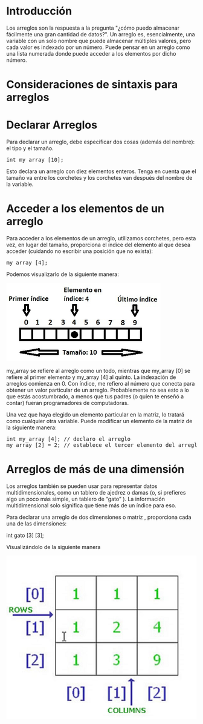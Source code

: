 # Introducción

Los arreglos son la respuesta a la pregunta "¿cómo puedo almacenar fácilmente una gran cantidad de datos?".
Un arreglo es, esencialmente, una variable con un solo nombre que puede almacenar múltiples valores, pero cada valor es indexado por un número.
Puede pensar en un arreglo como una lista numerada donde puede acceder a los elementos por dicho número.

# Consideraciones de sintaxis para arreglos

# Declarar Arreglos

Para declarar un arreglo, debe especificar dos cosas (además del nombre): el tipo y el tamaño.

<pre>
int my_array [10];
</pre>

Esto declara un arreglo con diez elementos enteros. Tenga en cuenta que el tamaño va entre los corchetes y los corchetes van después del nombre de la variable.

# Acceder a los elementos de un arreglo

Para acceder a los elementos de un arreglo, utilizamos corchetes, pero esta vez, en lugar del tamaño, proporciona el índice del elemento al que desea acceder (cuidando no escribir una posición que no exista):

<pre>my_array [4];</pre>

Podemos visualizarlo de la siguiente manera:

![vista](arrayscheme.jpg)

my_array se refiere al arreglo como un todo, mientras que my_array [0] se refiere al primer elemento y my_array [4] al quinto. La indexación de arreglos comienza en 0. Con índice, me refiero al número que conecta para obtener un valor particular de un arreglo. Probablemente no sea esto a lo que estás acostumbrado, a menos que tus padres (o quien te enseñó a contar) fueran programadores de computadoras.

Una vez que haya elegido un elemento particular en la matriz, lo tratará como cualquier otra variable. Puede modificar un elemento de la matriz de la siguiente manera:

<pre>
int my_array [4]; // declaro el arreglo
my_array [2] = 2; // establece el tercer elemento del arreglo en 2
</pre>

# Arreglos de más de una dimensión

Los arreglos también se pueden usar para representar datos multidimensionales, como un tablero de ajedrez o damas (o, si prefieres algo un poco más simple, un tablero de “gato” ). La información multidimensional solo significa que tiene más de un índice para eso.

Para declarar una arreglo de dos dimensiones o matriz , proporciona cada una de las dimensiones:

int gato [3] [3];

Visualizándolo de la siguiente manera

![matriz](matriz.jpg)

